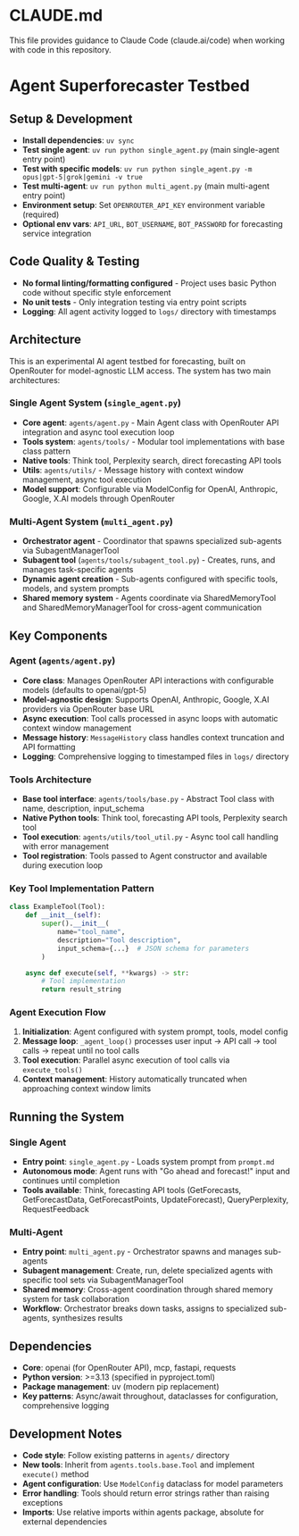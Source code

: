 # CLAUDE.md

This file provides guidance to Claude Code (claude.ai/code) when working with code in this repository.

# Agent Superforecaster Testbed

## Setup & Development

- **Install dependencies**: `uv sync`
- **Test single agent**: `uv run python single_agent.py` (main single-agent entry point)
- **Test with specific models**: `uv run python single_agent.py -m opus|gpt-5|grok|gemini -v true`
- **Test multi-agent**: `uv run python multi_agent.py` (main multi-agent entry point)
- **Environment setup**: Set `OPENROUTER_API_KEY` environment variable (required)
- **Optional env vars**: `API_URL`, `BOT_USERNAME`, `BOT_PASSWORD` for forecasting service integration

## Code Quality & Testing

- **No formal linting/formatting configured** - Project uses basic Python code without specific style enforcement
- **No unit tests** - Only integration testing via entry point scripts
- **Logging**: All agent activity logged to `logs/` directory with timestamps

## Architecture

This is an experimental AI agent testbed for forecasting, built on OpenRouter for model-agnostic LLM access. The system has two main architectures:

### Single Agent System (`single_agent.py`)
- **Core agent**: `agents/agent.py` - Main Agent class with OpenRouter API integration and async tool execution loop
- **Tools system**: `agents/tools/` - Modular tool implementations with base class pattern
- **Native tools**: Think tool, Perplexity search, direct forecasting API tools
- **Utils**: `agents/utils/` - Message history with context window management, async tool execution
- **Model support**: Configurable via ModelConfig for OpenAI, Anthropic, Google, X.AI models through OpenRouter

### Multi-Agent System (`multi_agent.py`)
- **Orchestrator agent** - Coordinator that spawns specialized sub-agents via SubagentManagerTool
- **Subagent tool** (`agents/tools/subagent_tool.py`) - Creates, runs, and manages task-specific agents
- **Dynamic agent creation** - Sub-agents configured with specific tools, models, and system prompts
- **Shared memory system** - Agents coordinate via SharedMemoryTool and SharedMemoryManagerTool for cross-agent communication

## Key Components

### Agent (`agents/agent.py`)
- **Core class**: Manages OpenRouter API interactions with configurable models (defaults to openai/gpt-5)
- **Model-agnostic design**: Supports OpenAI, Anthropic, Google, X.AI providers via OpenRouter base URL
- **Async execution**: Tool calls processed in async loops with automatic context window management
- **Message history**: `MessageHistory` class handles context truncation and API formatting
- **Logging**: Comprehensive logging to timestamped files in `logs/` directory

### Tools Architecture
- **Base tool interface**: `agents/tools/base.py` - Abstract Tool class with name, description, input_schema
- **Native Python tools**: Think tool, forecasting API tools, Perplexity search tool
- **Tool execution**: `agents/utils/tool_util.py` - Async tool call handling with error management
- **Tool registration**: Tools passed to Agent constructor and available during execution loop

### Key Tool Implementation Pattern
```python
class ExampleTool(Tool):
    def __init__(self):
        super().__init__(
            name="tool_name",
            description="Tool description",
            input_schema={...}  # JSON schema for parameters
        )

    async def execute(self, **kwargs) -> str:
        # Tool implementation
        return result_string
```

### Agent Execution Flow
1. **Initialization**: Agent configured with system prompt, tools, model config
2. **Message loop**: `_agent_loop()` processes user input → API call → tool calls → repeat until no tool calls
3. **Tool execution**: Parallel async execution of tool calls via `execute_tools()`
4. **Context management**: History automatically truncated when approaching context window limits

## Running the System

### Single Agent
- **Entry point**: `single_agent.py` - Loads system prompt from `prompt.md`
- **Autonomous mode**: Agent runs with "Go ahead and forecast!" input and continues until completion
- **Tools available**: Think, forecasting API tools (GetForecasts, GetForecastData, GetForecastPoints, UpdateForecast), QueryPerplexity, RequestFeedback

### Multi-Agent
- **Entry point**: `multi_agent.py` - Orchestrator spawns and manages sub-agents
- **Subagent management**: Create, run, delete specialized agents with specific tool sets via SubagentManagerTool
- **Shared memory**: Cross-agent coordination through shared memory system for task collaboration
- **Workflow**: Orchestrator breaks down tasks, assigns to specialized sub-agents, synthesizes results

## Dependencies

- **Core**: openai (for OpenRouter API), mcp, fastapi, requests
- **Python version**: >=3.13 (specified in pyproject.toml)
- **Package management**: uv (modern pip replacement)
- **Key patterns**: Async/await throughout, dataclasses for configuration, comprehensive logging

## Development Notes

- **Code style**: Follow existing patterns in `agents/` directory
- **New tools**: Inherit from `agents.tools.base.Tool` and implement `execute()` method
- **Agent configuration**: Use `ModelConfig` dataclass for model parameters
- **Error handling**: Tools should return error strings rather than raising exceptions
- **Imports**: Use relative imports within agents package, absolute for external dependencies